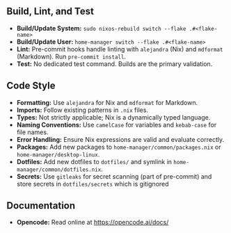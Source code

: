 ## Build, Lint, and Test

- **Build/Update System:** `sudo nixos-rebuild switch --flake .#<flake-name>`
- **Build/Update User:** `home-manager switch --flake .#<flake-name>`
- **Lint:** Pre-commit hooks handle linting with `alejandra` (Nix) and `mdformat` (Markdown). Run `pre-commit install`.
- **Test:** No dedicated test command. Builds are the primary validation.

## Code Style

- **Formatting:** Use `alejandra` for Nix and `mdformat` for Markdown.
- **Imports:** Follow existing patterns in `.nix` files.
- **Types:** Not strictly applicable; Nix is a dynamically typed language.
- **Naming Conventions:** Use `camelCase` for variables and `kebab-case` for file names.
- **Error Handling:** Ensure Nix expressions are valid and evaluate correctly.
- **Packages:** Add new packages to `home-manager/common/packages.nix` or `home-manager/desktop-linux`.
- **Dotfiles:** Add new dotfiles to `dotfiles/` and symlink in `home-manager/common/dotfiles.nix`.
- **Secrets:** Use `gitleaks` for secret scanning (part of pre-commit) and store secrets in `dotfiles/secrets` which is gitignored

## Documentation

- **Opencode:** Read online at https://opencode.ai/docs/
